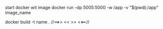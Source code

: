 start docker wit image
docker run -dp 5005:5000 -w /app -v "$(pwd):/app" image_name

docker build -t name . //==>> <<    >> <<==//